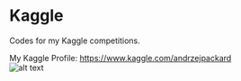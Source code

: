 # Kaggle
Codes for my Kaggle competitions.  

My  Kaggle Profile:
https://www.kaggle.com/andrzejpackard  
![alt text](https://github.com/Suarez94/Kaggle/blob/main/img/kagle3.png)  

